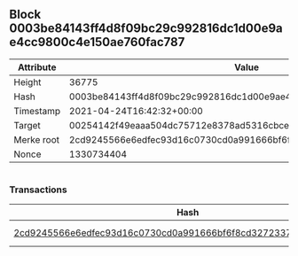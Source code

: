 ## Block 0003be84143ff4d8f09bc29c992816dc1d00e9ae4cc9800c4e150ae760fac787

Attribute | Value
--- | ---
Height | 36775
Hash | 0003be84143ff4d8f09bc29c992816dc1d00e9ae4cc9800c4e150ae760fac787
Timestamp | 2021-04-24T16:42:32+00:00
Target | 00254142f49eaaa504dc75712e8378ad5316cbcead634704b3734b6271167cc4
Merke root | 2cd9245566e6edfec93d16c0730cd0a991666bf6f8cd32723371b417fa040a23
Nonce | 1330734404

```

```

### Transactions

Hash | Amount
--- | ---
[2cd9245566e6edfec93d16c0730cd0a991666bf6f8cd32723371b417fa040a23](2cd9245566e6edfec93d16c0730cd0a991666bf6f8cd32723371b417fa040a23.md) | 10.00000000 SKEPTI 

